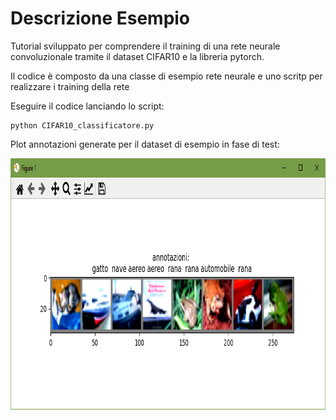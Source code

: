 # Descrizione Esempio 

Tutorial sviluppato per comprendere il training di una rete neurale convoluzionale tramite il dataset CIFAR10 e la libreria pytorch.

Il codice è composto da una classe di esempio rete neurale e uno scritp per realizzare i training della rete

Eseguire il codice lanciando lo script:

	python CIFAR10_classificatore.py

Plot annotazioni generate per il dataset di esempio in fase di test:

<img src="https://github.com/bellonemauro/Tutorial_corsoIFOA2021_big/blob/main/lezione10/Tutorials/CIFAR10/screen_result.png"  width="879" height="402" />
